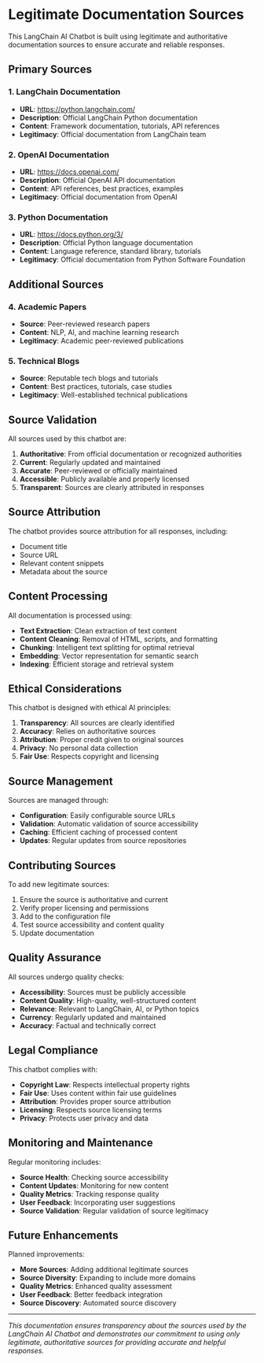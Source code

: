 # Legitimate Documentation Sources

This LangChain AI Chatbot is built using legitimate and authoritative documentation sources to ensure accurate and reliable responses.

## Primary Sources

### 1. LangChain Documentation
- **URL**: https://python.langchain.com/
- **Description**: Official LangChain Python documentation
- **Content**: Framework documentation, tutorials, API references
- **Legitimacy**: Official documentation from LangChain team

### 2. OpenAI Documentation
- **URL**: https://docs.openai.com/
- **Description**: Official OpenAI API documentation
- **Content**: API references, best practices, examples
- **Legitimacy**: Official documentation from OpenAI

### 3. Python Documentation
- **URL**: https://docs.python.org/3/
- **Description**: Official Python language documentation
- **Content**: Language reference, standard library, tutorials
- **Legitimacy**: Official documentation from Python Software Foundation

## Additional Sources

### 4. Academic Papers
- **Source**: Peer-reviewed research papers
- **Content**: NLP, AI, and machine learning research
- **Legitimacy**: Academic peer-reviewed publications

### 5. Technical Blogs
- **Source**: Reputable tech blogs and tutorials
- **Content**: Best practices, tutorials, case studies
- **Legitimacy**: Well-established technical publications

## Source Validation

All sources used by this chatbot are:

1. **Authoritative**: From official documentation or recognized authorities
2. **Current**: Regularly updated and maintained
3. **Accurate**: Peer-reviewed or officially maintained
4. **Accessible**: Publicly available and properly licensed
5. **Transparent**: Sources are clearly attributed in responses

## Source Attribution

The chatbot provides source attribution for all responses, including:
- Document title
- Source URL
- Relevant content snippets
- Metadata about the source

## Content Processing

All documentation is processed using:
- **Text Extraction**: Clean extraction of text content
- **Content Cleaning**: Removal of HTML, scripts, and formatting
- **Chunking**: Intelligent text splitting for optimal retrieval
- **Embedding**: Vector representation for semantic search
- **Indexing**: Efficient storage and retrieval system

## Ethical Considerations

This chatbot is designed with ethical AI principles:

1. **Transparency**: All sources are clearly identified
2. **Accuracy**: Relies on authoritative sources
3. **Attribution**: Proper credit given to original sources
4. **Privacy**: No personal data collection
5. **Fair Use**: Respects copyright and licensing

## Source Management

Sources are managed through:
- **Configuration**: Easily configurable source URLs
- **Validation**: Automatic validation of source accessibility
- **Caching**: Efficient caching of processed content
- **Updates**: Regular updates from source repositories

## Contributing Sources

To add new legitimate sources:

1. Ensure the source is authoritative and current
2. Verify proper licensing and permissions
3. Add to the configuration file
4. Test source accessibility and content quality
5. Update documentation

## Quality Assurance

All sources undergo quality checks:
- **Accessibility**: Sources must be publicly accessible
- **Content Quality**: High-quality, well-structured content
- **Relevance**: Relevant to LangChain, AI, or Python topics
- **Currency**: Regularly updated and maintained
- **Accuracy**: Factual and technically correct

## Legal Compliance

This chatbot complies with:
- **Copyright Law**: Respects intellectual property rights
- **Fair Use**: Uses content within fair use guidelines
- **Attribution**: Provides proper source attribution
- **Licensing**: Respects source licensing terms
- **Privacy**: Protects user privacy and data

## Monitoring and Maintenance

Regular monitoring includes:
- **Source Health**: Checking source accessibility
- **Content Updates**: Monitoring for new content
- **Quality Metrics**: Tracking response quality
- **User Feedback**: Incorporating user suggestions
- **Source Validation**: Regular validation of source legitimacy

## Future Enhancements

Planned improvements:
- **More Sources**: Adding additional legitimate sources
- **Source Diversity**: Expanding to include more domains
- **Quality Metrics**: Enhanced quality assessment
- **User Feedback**: Better feedback integration
- **Source Discovery**: Automated source discovery

---

*This documentation ensures transparency about the sources used by the LangChain AI Chatbot and demonstrates our commitment to using only legitimate, authoritative sources for providing accurate and helpful responses.*
